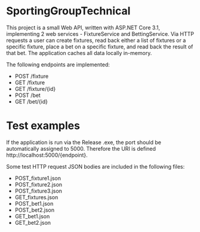 # SportingGroupTechnical

This project is a small Web API, written with ASP.NET Core 3.1, implementing 2 web services - FixtureService and BettingService. Via HTTP requests a user can create fixtures, read back either a list of fixtures or a specific fixture, place a bet on a specific fixture, and read back the result of that bet. The application caches all data locally in-memory.

The following endpoints are implemented:
 - POST /fixture
 - GET /fixture
 - GET /fixture/{id}
 - POST /bet
 - GET /bet/{id}

# Test examples

If the application is run via the Release .exe, the port should be automatically assigned to 5000. Therefore the URI is defined http://localhost:5000/{endpoint}.

Some test HTTP request JSON bodies are included in the following files:
 - POST_fixture1.json
 - POST_fixture2.json
 - POST_fixture3.json
 - GET_fixtures.json
 - POST_bet1.json
 - POST_bet2.json
 - GET_bet1.json
 - GET_bet2.json

